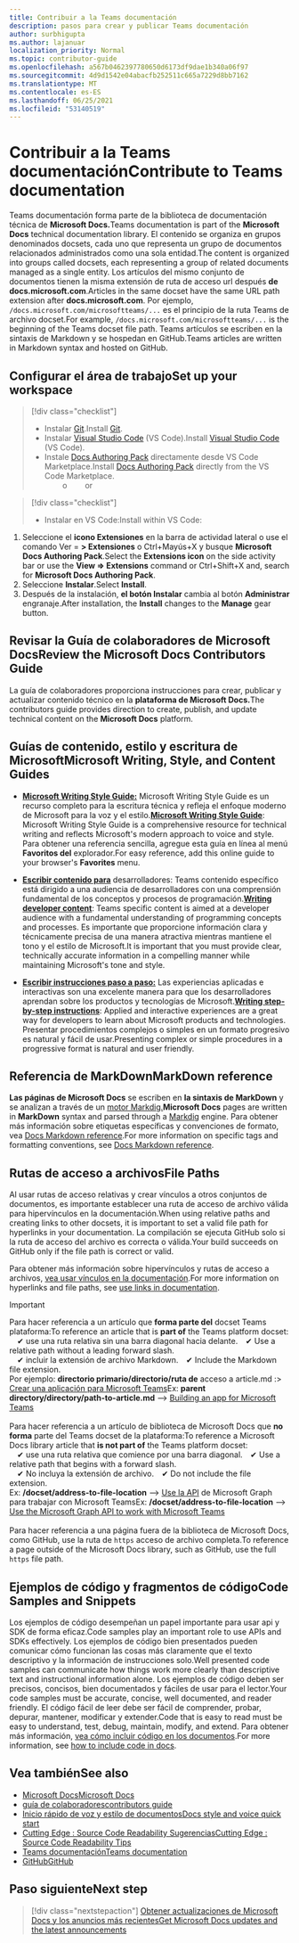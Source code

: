 ```yaml
---
title: Contribuir a la Teams documentación
description: pasos para crear y publicar Teams documentación
author: surbhigupta
ms.author: lajanuar
localization_priority: Normal
ms.topic: contributor-guide
ms.openlocfilehash: a567b0462397780650d6173df9dae1b340a06f97
ms.sourcegitcommit: 4d9d1542e04abacfb252511c665a7229d8bb7162
ms.translationtype: MT
ms.contentlocale: es-ES
ms.lasthandoff: 06/25/2021
ms.locfileid: "53140519"
---
```

# <a name="contribute-to-teams-documentation"></a><span data-ttu-id="1c7ae-103">Contribuir a la Teams documentación</span><span class="sxs-lookup"><span data-stu-id="1c7ae-103">Contribute to Teams documentation</span></span>

<span data-ttu-id="1c7ae-104">Teams documentación forma parte de la biblioteca de documentación técnica de **Microsoft Docs.**</span><span class="sxs-lookup"><span data-stu-id="1c7ae-104">Teams documentation is part of the **Microsoft Docs** technical documentation library.</span></span> <span data-ttu-id="1c7ae-105">El contenido se organiza en grupos denominados docsets, cada uno que representa un grupo de documentos relacionados administrados como una sola entidad.</span><span class="sxs-lookup"><span data-stu-id="1c7ae-105">The content is organized into groups called docsets, each representing a group of related documents managed as a single entity.</span></span> <span data-ttu-id="1c7ae-106">Los artículos del mismo conjunto de documentos tienen la misma extensión de ruta de acceso url después **de docs.microsoft.com**.</span><span class="sxs-lookup"><span data-stu-id="1c7ae-106">Articles in the same docset have the same URL path extension after **docs.microsoft.com**.</span></span> <span data-ttu-id="1c7ae-107">Por ejemplo, `/docs.microsoft.com/microsoftteams/...` es el principio de la ruta Teams de archivo docset.</span><span class="sxs-lookup"><span data-stu-id="1c7ae-107">For example, `/docs.microsoft.com/microsoftteams/...` is the beginning of the Teams docset file path.</span></span> <span data-ttu-id="1c7ae-108">Teams artículos se escriben en la sintaxis de Markdown y se hospedan en GitHub.</span><span class="sxs-lookup"><span data-stu-id="1c7ae-108">Teams articles are written in Markdown syntax and hosted on GitHub.</span></span>

## <a name="set-up-your-workspace"></a><span data-ttu-id="1c7ae-109">Configurar el área de trabajo</span><span class="sxs-lookup"><span data-stu-id="1c7ae-109">Set up your workspace</span></span>

> [!div class="checklist"]
>
> * <span data-ttu-id="1c7ae-110">Instalar [Git](https://git-scm.com/book/en/v2/Getting-Started-Installing-Git).</span><span class="sxs-lookup"><span data-stu-id="1c7ae-110">Install [Git](https://git-scm.com/book/en/v2/Getting-Started-Installing-Git).</span></span>
> * <span data-ttu-id="1c7ae-111">Instalar [Visual Studio Code](https://code.visualstudio.com/) (VS Code).</span><span class="sxs-lookup"><span data-stu-id="1c7ae-111">Install [Visual Studio Code](https://code.visualstudio.com/) (VS Code).</span></span>
> * <span data-ttu-id="1c7ae-112">Instale [Docs Authoring Pack](https://marketplace.visualstudio.com/items?itemName=docsmsft.docs-authoring-pack) directamente desde VS Code Marketplace.</span><span class="sxs-lookup"><span data-stu-id="1c7ae-112">Install [Docs Authoring Pack](https://marketplace.visualstudio.com/items?itemName=docsmsft.docs-authoring-pack) directly from the VS Code Marketplace.</span></span>
<br><span data-ttu-id="1c7ae-113">&emsp;&emsp; o</span><span class="sxs-lookup"><span data-stu-id="1c7ae-113">&emsp;&emsp; or</span></span>

> [!div class="checklist"]
>
> * <span data-ttu-id="1c7ae-114">Instalar en VS Code:</span><span class="sxs-lookup"><span data-stu-id="1c7ae-114">Install within VS Code:</span></span>

   1. <span data-ttu-id="1c7ae-115">Seleccione el **icono Extensiones** en la barra de actividad lateral o use el comando Ver = **> Extensiones** o Ctrl+Mayús+X y busque **Microsoft Docs Authoring Pack**.</span><span class="sxs-lookup"><span data-stu-id="1c7ae-115">Select the **Extensions icon** on the side activity bar or use the **View => Extensions** command or Ctrl+Shift+X and, search for **Microsoft Docs Authoring Pack**.</span></span>
   1. <span data-ttu-id="1c7ae-116">Seleccione **Instalar**.</span><span class="sxs-lookup"><span data-stu-id="1c7ae-116">Select **Install**.</span></span>
   1. <span data-ttu-id="1c7ae-117">Después de la instalación, **el botón Instalar** cambia al botón **Administrar** engranaje.</span><span class="sxs-lookup"><span data-stu-id="1c7ae-117">After installation, the **Install** changes to the **Manage** gear button.</span></span>

## <a name="review-the-microsoft-docs-contributors-guide"></a><span data-ttu-id="1c7ae-118">Revisar la Guía de colaboradores de Microsoft Docs</span><span class="sxs-lookup"><span data-stu-id="1c7ae-118">Review the Microsoft Docs Contributors Guide</span></span>

<span data-ttu-id="1c7ae-119">La guía de colaboradores proporciona instrucciones para crear, publicar y actualizar contenido técnico en la **plataforma de Microsoft Docs.**</span><span class="sxs-lookup"><span data-stu-id="1c7ae-119">The contributors guide provides direction to create, publish, and update technical content on the **Microsoft Docs** platform.</span></span> 

## <a name="microsoft-writing-style-and-content-guides"></a><span data-ttu-id="1c7ae-120">Guías de contenido, estilo y escritura de Microsoft</span><span class="sxs-lookup"><span data-stu-id="1c7ae-120">Microsoft Writing, Style, and Content Guides</span></span>

* <span data-ttu-id="1c7ae-121">**[Microsoft Writing Style Guide:](/style-guide/welcome)** Microsoft Writing Style Guide es un recurso completo para la escritura técnica y refleja el enfoque moderno de Microsoft para la voz y el estilo.</span><span class="sxs-lookup"><span data-stu-id="1c7ae-121">**[Microsoft Writing Style Guide](/style-guide/welcome)**: Microsoft Writing Style Guide is a comprehensive resource for technical writing and reflects Microsoft's modern approach to voice and style.</span></span> <span data-ttu-id="1c7ae-122">Para obtener una referencia sencilla, agregue esta guía en línea al menú **Favoritos del** explorador.</span><span class="sxs-lookup"><span data-stu-id="1c7ae-122">For easy reference, add this online guide to your browser's **Favorites** menu.</span></span>

* <span data-ttu-id="1c7ae-123">**[Escribir contenido para](/style-guide/developer-content/)** desarrolladores: Teams contenido específico está dirigido a una audiencia de desarrolladores con una comprensión fundamental de los conceptos y procesos de programación.</span><span class="sxs-lookup"><span data-stu-id="1c7ae-123">**[Writing developer content](/style-guide/developer-content/)**: Teams specific content is aimed at a developer audience with a fundamental understanding of programming concepts and processes.</span></span> <span data-ttu-id="1c7ae-124">Es importante que proporcione información clara y técnicamente precisa de una manera atractiva mientras mantiene el tono y el estilo de Microsoft.</span><span class="sxs-lookup"><span data-stu-id="1c7ae-124">It is important that you must provide clear, technically accurate information in a compelling manner while maintaining Microsoft's tone and style.</span></span>

* <span data-ttu-id="1c7ae-125">**[Escribir instrucciones paso a paso:](/style-guide/procedures-instructions/writing-step-by-step-instructions)** Las experiencias aplicadas e interactivas son una excelente manera para que los desarrolladores aprendan sobre los productos y tecnologías de Microsoft.</span><span class="sxs-lookup"><span data-stu-id="1c7ae-125">**[Writing step-by-step instructions](/style-guide/procedures-instructions/writing-step-by-step-instructions)**: Applied and interactive experiences are a great way for developers to learn about Microsoft products and technologies.</span></span> <span data-ttu-id="1c7ae-126">Presentar procedimientos complejos o simples en un formato progresivo es natural y fácil de usar.</span><span class="sxs-lookup"><span data-stu-id="1c7ae-126">Presenting complex or simple procedures in a progressive format is natural and user friendly.</span></span>

## <a name="markdown-reference"></a><span data-ttu-id="1c7ae-127">Referencia de MarkDown</span><span class="sxs-lookup"><span data-stu-id="1c7ae-127">MarkDown reference</span></span>

<span data-ttu-id="1c7ae-128">**Las páginas de Microsoft Docs** se escriben en **la sintaxis de MarkDown** y se analizan a través de un [motor Markdig.](https://github.com/lunet-io/markdig)</span><span class="sxs-lookup"><span data-stu-id="1c7ae-128">**Microsoft Docs** pages are written in **MarkDown** syntax and parsed through a [Markdig](https://github.com/lunet-io/markdig) engine.</span></span> <span data-ttu-id="1c7ae-129">Para obtener más información sobre etiquetas específicas y convenciones de formato, vea [Docs Markdown reference](/contribute/markdown-reference).</span><span class="sxs-lookup"><span data-stu-id="1c7ae-129">For more information on specific tags and formatting conventions, see [Docs Markdown reference](/contribute/markdown-reference).</span></span>

## <a name="file-paths"></a><span data-ttu-id="1c7ae-130">Rutas de acceso a archivos</span><span class="sxs-lookup"><span data-stu-id="1c7ae-130">File Paths</span></span>

<span data-ttu-id="1c7ae-131">Al usar rutas de acceso relativas y crear vínculos a otros conjuntos de documentos, es importante establecer una ruta de acceso de archivo válida para hipervínculos en la documentación.</span><span class="sxs-lookup"><span data-stu-id="1c7ae-131">When using relative paths and creating links to other docsets, it is important to set a valid file path for hyperlinks in your documentation.</span></span> <span data-ttu-id="1c7ae-132">La compilación se ejecuta GitHub solo si la ruta de acceso del archivo es correcta o válida.</span><span class="sxs-lookup"><span data-stu-id="1c7ae-132">Your build succeeds on GitHub only if the file path is correct or valid.</span></span>
 
<span data-ttu-id="1c7ae-133">Para obtener más información sobre hipervínculos y rutas de acceso a archivos, [vea usar vínculos en la documentación](/contribute/how-to-write-links).</span><span class="sxs-lookup"><span data-stu-id="1c7ae-133">For more information on hyperlinks and file paths, see [use links in documentation](/contribute/how-to-write-links).</span></span>

> [!IMPORTANT]
> <span data-ttu-id="1c7ae-134">Para hacer referencia a un artículo que **forma parte del** docset Teams plataforma:</span><span class="sxs-lookup"><span data-stu-id="1c7ae-134">To reference an article that is **part of** the Teams platform docset:</span></span><br>
> <span data-ttu-id="1c7ae-135">&emsp;&#x2714; use una ruta relativa sin una barra diagonal hacia delante.</span><span class="sxs-lookup"><span data-stu-id="1c7ae-135">&emsp;&#x2714; Use a relative path without a leading forward slash.</span></span><br>
> <span data-ttu-id="1c7ae-136">&emsp;&#x2714; incluir la extensión de archivo Markdown.</span><span class="sxs-lookup"><span data-stu-id="1c7ae-136">&emsp;&#x2714; Include the Markdown file extension.</span></span><br>
><span data-ttu-id="1c7ae-137">Por ejemplo: **directorio primario/directorio/ruta de** acceso a article.md :> [Crear una aplicación para Microsoft Teams](../concepts/building-an-app.md)</span><span class="sxs-lookup"><span data-stu-id="1c7ae-137">Ex:  **parent directory/directory/path-to-article.md** —> [Building an app for Microsoft Teams](../concepts/building-an-app.md)</span></span> <br><br>
> <span data-ttu-id="1c7ae-138">Para hacer referencia a un artículo de biblioteca de Microsoft Docs que **no forma** parte del Teams docset de la plataforma:</span><span class="sxs-lookup"><span data-stu-id="1c7ae-138">To reference a Microsoft Docs library article that **is not part of** the Teams platform docset:</span></span><br>
> <span data-ttu-id="1c7ae-139">&emsp;&#x2714; use una ruta relativa que comience por una barra diagonal.</span><span class="sxs-lookup"><span data-stu-id="1c7ae-139">&emsp;&#x2714; Use a relative path that begins with a forward slash.</span></span><br>
> <span data-ttu-id="1c7ae-140">&emsp;&#x2714; No incluya la extensión de archivo.</span><span class="sxs-lookup"><span data-stu-id="1c7ae-140">&emsp;&#x2714; Do not include the file extension.</span></span> <br> <span data-ttu-id="1c7ae-141">Ex: **/docset/address-to-file-location** —> [Use la API](/graph/api/resources/teams-api-overview) de Microsoft Graph para trabajar con Microsoft Teams</span><span class="sxs-lookup"><span data-stu-id="1c7ae-141">Ex:  **/docset/address-to-file-location** —> [Use the Microsoft Graph API to work with Microsoft Teams](/graph/api/resources/teams-api-overview)</span></span><br><br>
> <span data-ttu-id="1c7ae-142">Para hacer referencia a una página fuera de la biblioteca de Microsoft Docs, como GitHub, use la ruta de `https` acceso de archivo completa.</span><span class="sxs-lookup"><span data-stu-id="1c7ae-142">To reference a page outside of the Microsoft Docs library, such as GitHub, use the full `https` file path.</span></span><br>

## <a name="code-samples-and-snippets"></a><span data-ttu-id="1c7ae-143">Ejemplos de código y fragmentos de código</span><span class="sxs-lookup"><span data-stu-id="1c7ae-143">Code Samples and Snippets</span></span>

<span data-ttu-id="1c7ae-144">Los ejemplos de código desempeñan un papel importante para usar api y SDK de forma eficaz.</span><span class="sxs-lookup"><span data-stu-id="1c7ae-144">Code samples play an important role to use APIs and SDKs effectively.</span></span> <span data-ttu-id="1c7ae-145">Los ejemplos de código bien presentados pueden comunicar cómo funcionan las cosas más claramente que el texto descriptivo y la información de instrucciones solo.</span><span class="sxs-lookup"><span data-stu-id="1c7ae-145">Well presented code samples can communicate how things work more clearly than descriptive text and instructional information alone.</span></span> <span data-ttu-id="1c7ae-146">Los ejemplos de código deben ser precisos, concisos, bien documentados y fáciles de usar para el lector.</span><span class="sxs-lookup"><span data-stu-id="1c7ae-146">Your code samples must be accurate, concise, well documented, and reader friendly.</span></span> <span data-ttu-id="1c7ae-147">El código fácil de leer debe ser fácil de comprender, probar, depurar, mantener, modificar y extender.</span><span class="sxs-lookup"><span data-stu-id="1c7ae-147">Code that is easy to read must be easy to understand, test, debug, maintain, modify, and extend.</span></span> <span data-ttu-id="1c7ae-148">Para obtener más información, [vea cómo incluir código en los documentos](/contribute/code-in-docs).</span><span class="sxs-lookup"><span data-stu-id="1c7ae-148">For more information, see [how to include code in docs](/contribute/code-in-docs).</span></span>

## <a name="see-also"></a><span data-ttu-id="1c7ae-149">Vea también</span><span class="sxs-lookup"><span data-stu-id="1c7ae-149">See also</span></span>

* [<span data-ttu-id="1c7ae-150">Microsoft Docs</span><span class="sxs-lookup"><span data-stu-id="1c7ae-150">Microsoft Docs</span></span>](/)
* [<span data-ttu-id="1c7ae-151">guía de colaboradores</span><span class="sxs-lookup"><span data-stu-id="1c7ae-151">contributors guide</span></span>](/contribute)
* [<span data-ttu-id="1c7ae-152">Inicio rápido de voz y estilo de documentos</span><span class="sxs-lookup"><span data-stu-id="1c7ae-152">Docs style and voice quick start</span></span>](/contribute/style-quick-start)
* [<span data-ttu-id="1c7ae-153">Cutting Edge : Source Code Readability Sugerencias</span><span class="sxs-lookup"><span data-stu-id="1c7ae-153">Cutting Edge : Source Code Readability Tips</span></span>](/archive/msdn-magazine/2014/october/cutting-edge-source-code-readability-tips)
* [<span data-ttu-id="1c7ae-154">Teams documentación</span><span class="sxs-lookup"><span data-stu-id="1c7ae-154">Teams documentation</span></span>](/microsoftteams/platform/overview)
* [<span data-ttu-id="1c7ae-155">GitHub</span><span class="sxs-lookup"><span data-stu-id="1c7ae-155">GitHub</span></span>](https://github.com/MicrosoftDocs/msteams-docs/tree/master/msteams-platform)


## <a name="next-step"></a><span data-ttu-id="1c7ae-156">Paso siguiente</span><span class="sxs-lookup"><span data-stu-id="1c7ae-156">Next step</span></span>

> [!div class="nextstepaction"]
> [<span data-ttu-id="1c7ae-157">Obtener actualizaciones de Microsoft Docs y los anuncios más recientes</span><span class="sxs-lookup"><span data-stu-id="1c7ae-157">Get Microsoft Docs updates and the latest announcements</span></span>](/teamblog)

